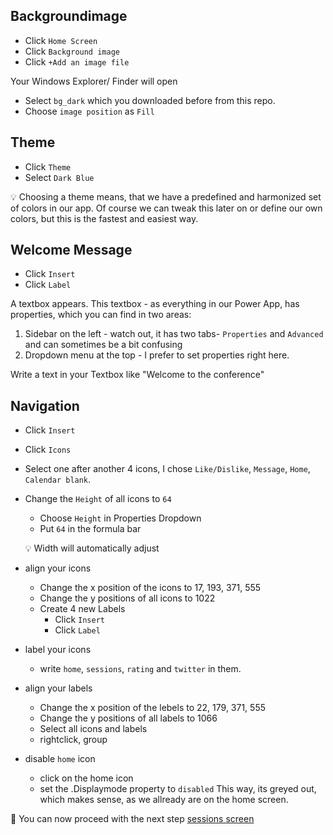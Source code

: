 ## Backgroundimage

* Click `Home Screen`
* Click `Background image`
* Click `+Add an image file`

Your Windows Explorer/ Finder will open

* Select `bg_dark` which you downloaded before from this repo. 
* Choose `image position` as `Fill`

## Theme

* Click `Theme`
* Select `Dark Blue`

💡 Choosing a theme means, that we have a predefined and harmonized set of colors in our app. Of course we can tweak this later on or define our own colors, but this is the fastest and easiest way. 

## Welcome Message

* Click `Insert`
* Click `Label`

A textbox appears. This textbox - as everything in our Power App, has properties, which you can find in two areas: 

1. Sidebar on the left - watch out, it has two tabs- `Properties` and `Advanced` and can sometimes be a bit confusing
2. Dropdown menu at the top - I prefer to set properties right here.

Write a text in your Textbox like "Welcome to the conference"

## Navigation

* Click `Insert`
* Click `Icons`
* Select one after another 4 icons, I chose `Like/Dislike`, `Message`, `Home`, `Calendar blank`. 
* Change the `Height` of all icons to `64`
  * Choose `Height` in Properties Dropdown
  * Put `64` in the formula bar
  
  💡 Width will automatically adjust
  
* align your icons
  * Change the x position of the icons to 17, 193, 371, 555
  * Change the y positions of all icons to 1022
  * Create 4 new Labels 
    * Click `Insert`
    * Click `Label`
* label your icons
  * write `home`, `sessions`, `rating` and `twitter` in them. 
* align your labels
  * Change the x position of the lebels to 22, 179, 371, 555
  * Change the y positions of all labels to 1066
  * Select all icons and labels
  * rightclick, group
* disable `home` icon
  * click on the home icon 
  * set the .Displaymode property to `disabled`
 This way, its greyed out, which makes sense, as we allready are on the home screen.
 
 🚀 You can now proceed with the next step [sessions screen](https://github.com/LuiseFreese/M365BootCamp/blob/main/MakeYourApp-SessionsScreen.md)
 
 





